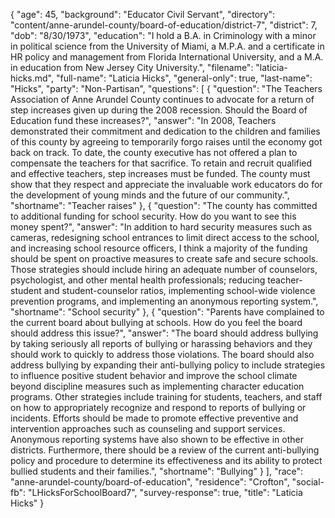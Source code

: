 {
  "age": 45,
  "background": "Educator Civil Servant",
  "directory": "content/anne-arundel-county/board-of-education/district-7",
  "district": 7,
  "dob": "8/30/1973",
  "education": "I hold a B.A. in Criminology with a minor in political science from the University of Miami, a M.P.A. and a certificate in HR policy and management from Florida International University, and a M.A. in education from New Jersey City University.",
  "filename": "laticia-hicks.md",
  "full-name": "Laticia Hicks",
  "general-only": true,
  "last-name": "Hicks",
  "party": "Non-Partisan",
  "questions": [
    {
      "question": "The Teachers Association of Anne Arundel County continues to advocate for a return of step increases given up during the 2008 recession. Should the Board of Education fund these increases?",
      "answer": "In 2008, Teachers demonstrated their commitment and dedication to the children and families of this county by agreeing to temporarily forgo raises until the economy got back on track. To date, the county executive has not offered a plan to compensate the teachers for that sacrifice. To retain and recruit qualified and effective teachers, step increases must be funded. The county must show that they respect and appreciate the invaluable work educators do for the development of young minds and the future of our community.",
      "shortname": "Teacher raises"
    },
    {
      "question": "The county has committed to additional funding for school security. How do you want to see this money spent?",
      "answer": "In addition to hard security measures such as cameras, redesigning school entrances to limit direct access to the school, and increasing school resource officers, I think a majority of the funding should be spent on proactive measures to create safe and secure schools. Those strategies should include hiring an adequate number of counselors, psychologist, and other mental health professionals; reducing teacher-student and student-counselor ratios, implementing school-wide violence prevention programs, and implementing an anonymous reporting system.",
      "shortname": "School security"
    },
    {
      "question": "Parents have complained to the current board about bullying at schools. How do you feel the board should address this issue?",
      "answer": "The board should address bullying by taking seriously all reports of bullying or harassing behaviors and they should work to quickly to address those violations. The board should also address bullying by expanding their anti-bullying policy to include strategies to influence positive student behavior and improve the school climate beyond discipline measures such as implementing character education programs. Other strategies include training for students, teachers, and staff on how to appropriately recognize and respond to reports of bullying or incidents. Efforts should be made to promote effective preventive and intervention approaches such as counseling and support services. Anonymous reporting systems have also shown to be effective in other districts. Furthermore, there should be a review of the current anti-bullying policy and procedure to determine its effectiveness and its ability to protect bullied students and their families.",
      "shortname": "Bullying"
    }
  ],
  "race": "anne-arundel-county/board-of-education",
  "residence": "Crofton",
  "social-fb": "LHicksForSchoolBoard7",
  "survey-response": true,
  "title": "Laticia Hicks"
}

